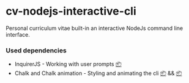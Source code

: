 # cv-nodejs-interactive-cli
Personal curriculum vitae built-in an interactive NodeJs command line interface.

### Used dependencies
- InquirerJS - Working with user prompts [📦](https://github.com/SBoudrias/Inquirer.js.git)
- Chalk and Chalk animation - Styling and animating the cli [📦](https://www.npmjs.com/package/chalk-animation) && [📦](https://www.npmjs.com/package/chalk)
